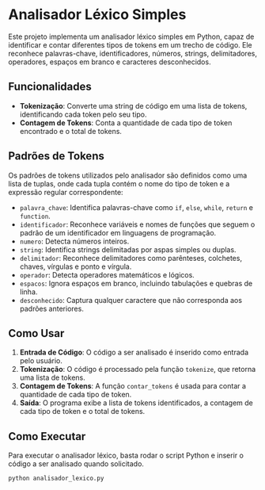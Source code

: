 # Analisador Léxico Simples

Este projeto implementa um analisador léxico simples em Python, capaz de identificar e contar diferentes tipos de tokens em um trecho de código. Ele reconhece palavras-chave, identificadores, números, strings, delimitadores, operadores, espaços em branco e caracteres desconhecidos.

## Funcionalidades

- **Tokenização**: Converte uma string de código em uma lista de tokens, identificando cada token pelo seu tipo.
- **Contagem de Tokens**: Conta a quantidade de cada tipo de token encontrado e o total de tokens.

## Padrões de Tokens

Os padrões de tokens utilizados pelo analisador são definidos como uma lista de tuplas, onde cada tupla contém o nome do tipo de token e a expressão regular correspondente:

- `palavra_chave`: Identifica palavras-chave como `if`, `else`, `while`, `return` e `function`.
- `identificador`: Reconhece variáveis e nomes de funções que seguem o padrão de um identificador em linguagens de programação.
- `numero`: Detecta números inteiros.
- `string`: Identifica strings delimitadas por aspas simples ou duplas.
- `delimitador`: Reconhece delimitadores como parênteses, colchetes, chaves, vírgulas e ponto e vírgula.
- `operador`: Detecta operadores matemáticos e lógicos.
- `espacos`: Ignora espaços em branco, incluindo tabulações e quebras de linha.
- `desconhecido`: Captura qualquer caractere que não corresponda aos padrões anteriores.

## Como Usar

1. **Entrada de Código**: O código a ser analisado é inserido como entrada pelo usuário.
2. **Tokenização**: O código é processado pela função `tokenize`, que retorna uma lista de tokens.
3. **Contagem de Tokens**: A função `contar_tokens` é usada para contar a quantidade de cada tipo de token.
4. **Saída**: O programa exibe a lista de tokens identificados, a contagem de cada tipo de token e o total de tokens.

## Como Executar
Para executar o analisador léxico, basta rodar o script Python e inserir o código a ser analisado quando solicitado.

```python
python analisador_lexico.py
```